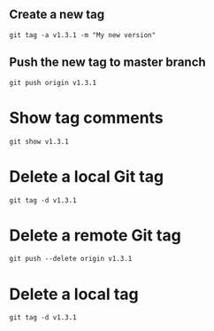 ## Create a new tag
```
git tag -a v1.3.1 -m "My new version"
```
## Push the new tag to master branch
```
git push origin v1.3.1
```
# Show tag comments
```
git show v1.3.1
```
# Delete a local Git tag
```
git tag -d v1.3.1
```
# Delete a remote Git tag
```
git push --delete origin v1.3.1
```
# Delete a local tag
```
git tag -d v1.3.1
```
